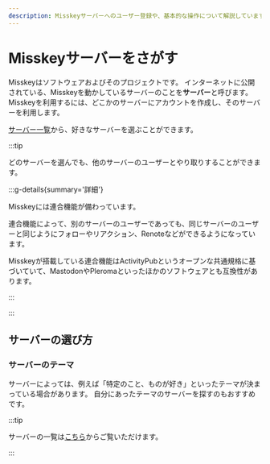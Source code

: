```yaml
---
description: Misskeyサーバーへのユーザー登録や、基本的な操作について解説しています。
---
```


# Misskeyサーバーをさがす

Misskeyはソフトウェアおよびそのプロジェクトです。
インターネットに公開されている、Misskeyを動かしているサーバーのことを**サーバー**と呼びます。
Misskeyを利用するには、どこかのサーバーにアカウントを作成し、そのサーバーを利用します。

[サーバー一覧](/servers/)から、好きなサーバーを選ぶことができます。

:::tip

どのサーバーを選んでも、他のサーバーのユーザーとやり取りすることができます。

:::g-details{summary='詳細'}

Misskeyには連合機能が備わっています。

連合機能によって、別のサーバーのユーザーであっても、同じサーバーのユーザーと同じようにフォローやリアクション、Renoteなどができるようになっています。

Misskeyが搭載している連合機能はActivityPubというオープンな共通規格に基づいていて、MastodonやPleromaといったほかのソフトウェアとも互換性があります。

:::

:::

## サーバーの選び方

### サーバーのテーマ

サーバーによっては、例えば「特定のこと、ものが好き」といったテーマが決まっている場合があります。
自分にあったテーマのサーバーを探すのもおすすめです。

:::tip

サーバーの一覧は[こちら](/servers/)からご覧いただけます。

:::